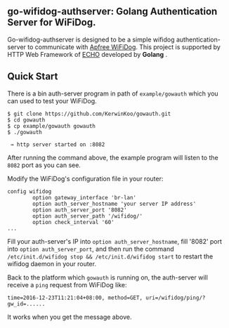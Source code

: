 ## go-wifidog-authserver: Golang Authentication Server for WiFiDog.

Go-wifidog-authserver is designed to be a simple wifidog authentication-server to communicate with [Apfree WiFiDog](https://github.com/liudf0716/apfree_wifidog). This project is supported by HTTP Web Framework of [ECHO](https://github.com/labstack/echo) developed by **Golang** .

## Quick Start

There is a bin auth-server program in path of `example/gowauth` which you can used to test your WiFiDog. 

```
$ git clone https://github.com/KerwinKoo/gowauth.git
$ cd gowauth 
$ cp example/gowauth gowauth
$ ./gowauth

 ⇛ http server started on :8082

```  

After running the command above, the example program will listen to the `8082` port as you can see.

Modify the WiFiDog's configuration file in your router:

```
config wifidog
        option gateway_interface 'br-lan'
        option auth_server_hostname 'your server IP address'
        option auth_server_port '8082'
        option auth_server_path '/wifidog/'
        option check_interval '60'
...

```

Fill your auth-server's IP into `option auth_server_hostname`, fill '8082' port into `option auth_server_port`, and then run the command `/etc/init.d/wifidog stop && /etc/init.d/wifidog start` to restart the wifidog daemon in your router.


Back to the platform which `gowauth` is running on, the auth-server will receive a `ping` request from WiFiDog like:

```
time=2016-12-23T11:21:04+08:00, method=GET, uri=/wifidog/ping/?gw_id=......
```

It works when you get the message above.
